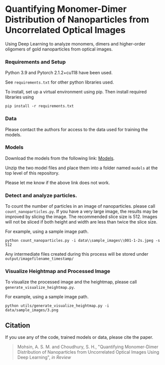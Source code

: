 # Quantifying Monomer-Dimer Distribution of Nanoparticles from Uncorrelated Optical Images

Using Deep Learning to analyze monomers, dimers and higher-order oligomers of gold nanoparticles from optical images.

### Requirements and Setup
Python 3.9 and Pytorch 2.1.2+cu118 have been used.

See `requirements.txt` for other python libraries used.

To install, set up a virtual environment using pip. Then install required libraries using
```shell
pip install -r requirements.txt
```

### Data
Please contact the authors for access to the data used for training the models.

### Models
Download the models from the following link: [Models](https://drive.google.com/file/d/1qhxta9wORrRLUmbf9ifWViVr1obX2eex/view?usp=sharing).

Unzip the two model files and place them into a folder named `models` at the top level of this repository.

Please let me know if the above link does not work.

### Detect and analyze particles.

To count the number of particles in an image of nanoparticles. please call `count_nanoparticles.py`. 
If you have a very large image, the results may be improved by slicing the image. The recommended slice size is 512.
Images will not be sliced if both height and width are less than twice the slice size.

For example, using a sample image path.
```shell
python count_nanoparticles.py -i data\\sample_images\\001-1-2s.jpeg -s 512
```
Any intermediate files created during this process will be stored under `output/imagefilename_timestamp/`

### Visualize Heightmap and Processed Image

To visualize the processed image and the heightmap, please call `generate_visualize_heightmap.py`.

For example, using a sample image path.
```shell
python utils/generate_visualize_heightmap.py -i data/sample_images/3.png
```

## Citation

If you use any of the code, trained models or data, please cite the paper.

> Mohsin, A. S. M. and Choudhury, S. H., "Quantifying Monomer-Dimer Distribution of Nanoparticles from Uncorrelated Optical Images Using Deep Learning", _in Review_
